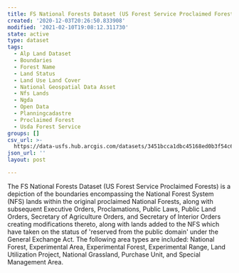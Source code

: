 ```yaml
---
title: FS National Forests Dataset (US Forest Service Proclaimed Forests)
created: '2020-12-03T20:26:50.833908'
modified: '2021-02-10T19:08:12.311730'
state: active
type: dataset
tags:
  - Alp Land Dataset
  - Boundaries
  - Forest Name
  - Land Status
  - Land Use Land Cover
  - National Geospatial Data Asset
  - Nfs Lands
  - Ngda
  - Open Data
  - Planningcadastre
  - Proclaimed Forest
  - Usda Forest Service
groups: []
csv_url: >-
  https://data-usfs.hub.arcgis.com/datasets/3451bcca1dbc45168ed0b3f54c6098d3_0.csv?outSR=%7B%22latestWkid%22%3A4269%2C%22wkid%22%3A4269%7D
json_url: ''
layout: post

---
```

The FS National Forests Dataset (US Forest Service Proclaimed Forests) is a depiction of the boundaries encompassing the National Forest System (NFS) lands within the original proclaimed National Forests, along with subsequent Executive Orders, Proclamations, Public Laws, Public Land Orders, Secretary of Agriculture Orders, and Secretary of Interior Orders creating modifications thereto, along with lands added to the NFS which have taken on the status of 'reserved from the public domain' under the General Exchange Act. The following area types are included: National Forest, Experimental Area, Experimental Forest, Experimental Range, Land Utilization Project, National Grassland, Purchase Unit, and Special Management Area.

